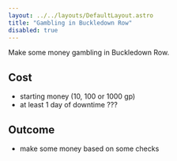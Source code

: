 ```yaml
---
layout: ../../layouts/DefaultLayout.astro
title: "Gambling in Buckledown Row"
disabled: true
---
```

Make some money gambling in Buckledown Row.

## Cost
- starting money (10, 100 or 1000 gp)
- at least 1 day of downtime ???

## Outcome
- make some money based on some checks